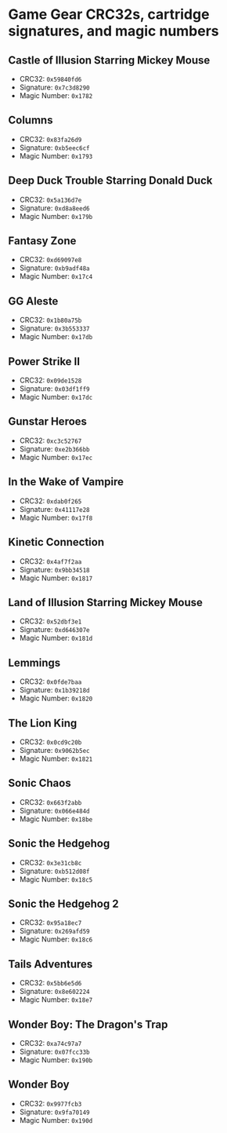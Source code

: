 # Game Gear CRC32s, cartridge signatures, and magic numbers

## Castle of Illusion Starring Mickey Mouse

- CRC32: `0x59840fd6`
- Signature: `0x7c3d8290`
- Magic Number: `0x1782`

## Columns

- CRC32: `0x83fa26d9`
- Signature: `0xb5eec6cf`
- Magic Number: `0x1793`

## Deep Duck Trouble Starring Donald Duck

- CRC32: `0x5a136d7e`
- Signature: `0xd8a8eed6`
- Magic Number: `0x179b`

## Fantasy Zone

- CRC32: `0xd69097e8`
- Signature: `0xb9adf48a`
- Magic Number: `0x17c4`

## GG Aleste

- CRC32: `0x1b80a75b`
- Signature: `0x3b553337`
- Magic Number: `0x17db`

## Power Strike II

- CRC32: `0x09de1528`
- Signature: `0x03df1ff9`
- Magic Number: `0x17dc`

## Gunstar Heroes

- CRC32: `0xc3c52767`
- Signature: `0xe2b366bb`
- Magic Number: `0x17ec`

## In the Wake of Vampire

- CRC32: `0xdab0f265`
- Signature: `0x41117e28`
- Magic Number: `0x17f8`

## Kinetic Connection

- CRC32: `0x4af7f2aa`
- Signature: `0x9bb34518`
- Magic Number: `0x1817`

## Land of Illusion Starring Mickey Mouse

- CRC32: `0x52dbf3e1`
- Signature: `0xd646307e`
- Magic Number: `0x181d`

## Lemmings

- CRC32: `0x0fde7baa`
- Signature: `0x1b39218d`
- Magic Number: `0x1820`

## The Lion King

- CRC32: `0x0cd9c20b`
- Signature: `0x9062b5ec`
- Magic Number: `0x1821`

## Sonic Chaos

- CRC32: `0x663f2abb`
- Signature: `0x066e484d`
- Magic Number: `0x18be`

## Sonic the Hedgehog

- CRC32: `0x3e31cb8c`
- Signature: `0xb512d08f`
- Magic Number: `0x18c5`

## Sonic the Hedgehog 2

- CRC32: `0x95a18ec7`
- Signature: `0x269afd59`
- Magic Number: `0x18c6`

## Tails Adventures

- CRC32: `0x5bb6e5d6`
- Signature: `0x8e602224`
- Magic Number: `0x18e7`

## Wonder Boy: The Dragon's Trap

- CRC32: `0xa74c97a7`
- Signature: `0x07fcc33b`
- Magic Number: `0x190b`

## Wonder Boy

- CRC32: `0x9977fcb3`
- Signature: `0x9fa70149`
- Magic Number: `0x190d`
